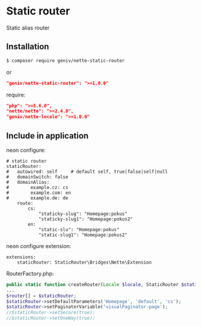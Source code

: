 Static router
=============
Static alias router

Installation
------------
```sh
$ composer require geniv/nette-static-router
```
or
```json
"geniv/nette-static-router": ">=1.0.0"
```

require:
```json
"php": ">=5.6.0",
"nette/nette": ">=2.4.0",
"geniv/nette-locale": ">=1.0.0"
```

Include in application
----------------------
neon configure:
```neon
# static router
staticRouter:
#   autowired: self     # default self, true|false|self|null
#   domainSwitch: false
#   domainAlias:
#        example.cz: cs
#        example.com: en
#        example.de: de
    route:
        cs:
            "staticky-slug": "Homepage:pokus"
            "staticky-slug1": "Homepage:pokus2"
        en:
            "static-slu": "Homepage:pokus"
            "static-slug1": "Homepage:pokus2"
```

neon configure extension:
```neon
extensions:
    staticRouter: StaticRouter\Bridges\Nette\Extension
```

RouterFactory.php:
```php
public static function createRouter(Locale $locale, StaticRouter $staticRouter): IRouter
...
$router[] = $staticRouter;
$staticRouter->setDefaultParameters('Homepage', 'default', 'cs');
$staticRouter->setPaginatorVariable('visualPaginator-page');
//$staticRouter->setSecure(true);
//$staticRouter->setOneWay(true);
```
